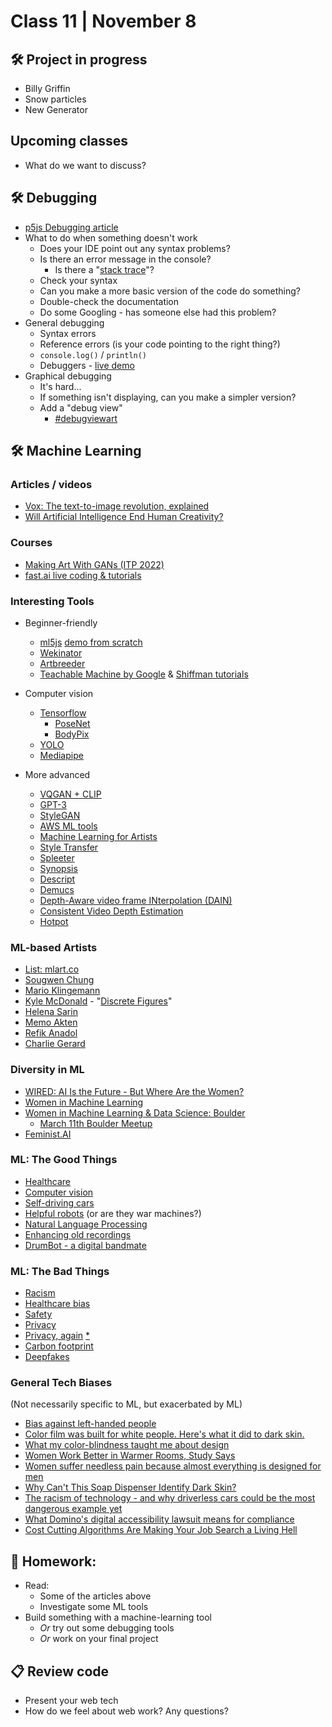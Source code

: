 # Class 11 | November 8

## 🛠️ Project in progress

* Billy Griffin
* Snow particles
* New Generator

## Upcoming classes

* What do we want to discuss?

## 🛠️ Debugging

* [p5js Debugging article](https://p5js.org/learn/debugging.html)
* What to do when something doesn't work
  * Does your IDE point out any syntax problems?
  * Is there an error message in the console?
    * Is there a "[stack trace](https://en.wikipedia.org/wiki/Stack_trace)"?
  * Check your syntax
  * Can you make a more basic version of the code do something?
  * Double-check the documentation
  * Do some Googling - has someone else had this problem?
* General debugging
  * Syntax errors
  * Reference errors (is your code pointing to the right thing?)
  * `console.log()` / `println()`
  * Debuggers - [live demo](http://localhost/haxademic.js/demo/#three-scene)
* Graphical debugging
  * It's hard...
  * If something isn't displaying, can you make a simpler version?
  * Add a "debug view"
    * [#debugviewart](https://www.instagram.com/explore/tags/debugviewart/)

## 🛠️ Machine Learning

### Articles / videos

* [Vox: The text-to-image revolution, explained](https://www.youtube.com/watch?v=SVcsDDABEkM)
* [Will Artificial Intelligence End Human Creativity?](https://www.youtube.com/watch?v=oqamdXxdfSA)

### Courses

* [Making Art With GANs (ITP 2022)](https://www.youtube.com/watch?v=MR*J6abDZ2Q&list=PLWuCzxqIpJs826FfGGCU_WJJbCUNqtXiJ)
* [fast.ai live coding & tutorials](https://www.youtube.com/watch?v=56*IyFjihEc&list=PLfYUBJiXbdtSLBPJ1GMx-sQWf6iNhb8mM&index=1)

### Interesting Tools

* Beginner-friendly
  * [ml5js](https://ml5js.org/) [demo from scratch](https://www.youtube.com/watch?v=8HEgeAbYphA)
  * [Wekinator](http://www.wekinator.org/)
  * [Artbreeder](https://www.artbreeder.com/)
  * [Teachable Machine by Google](https://teachablemachine.withgoogle.com/) & [Shiffman tutorials](https://thecodingtrain.com/TeachableMachine/index.html)

* Computer vision
  * [Tensorflow](https://www.tensorflow.org/js/models)
    * [PoseNet](https://github.com/tensorflow/tfjs-models/tree/master/posenet)
    * [BodyPix](https://blog.tensorflow.org/2019/11/updated-bodypix-2.html)
  * [YOLO](https://pjreddie.com/darknet/yolo/)
  * [Mediapipe](https://google.github.io/mediapipe/)
  
* More advanced
  * [VQGAN + CLIP](https://alexasteinbruck.medium.com/vqgan-clip-how-does-it-work-210a5dca5e52)
  * [GPT-3](https://blog.maximeheckel.com/posts/first-steps-with-gpt-3-and-beyond/)
  * [StyleGAN](https://github.com/NVlabs/stylegan)
  * [AWS ML tools](https://aws.amazon.com/machine-learning/)
  * [Machine Learning for Artists](https://ml4a.net/)
  * [Style Transfer](https://tenso.rs/demos/fast-neural-style/)
  * [Spleeter](https://waxy.org/2019/11/fast-and-free-music-separation-with-deezers-machine-learning-library/)
  * [Synopsis](https://special-circumstances.info/)
  * [Descript](https://www.descript.com/)
  * [Demucs](https://github.com/facebookresearch/demucs)
  * [Depth-Aware video frame INterpolation (DAIN)](https://github.com/baowenbo/DAIN)
  * [Consistent Video Depth Estimation](https://github.com/facebookresearch/consistent_depth)
  * [Hotpot](https://hotpot.ai/tools)

### ML-based Artists

* [List: mlart.co](https://mlart.co/)
* [Sougwen Chung](https://sougwen.com/)
* [Mario Klingemann](https://twitter.com/quasimondo/)
* [Kyle McDonald](https://twitter.com/kcimc) - "[Discrete Figures](https://research.rhizomatiks.com/s/works/discrete_figures/en/)"
* [Helena Sarin](https://www.instagram.com/helena.sarin/)
* [Memo Akten](https://twitter.com/memotv)
* [Refik Anadol](http://refikanadol.com/)
* [Charlie Gerard](https://www.smashingmagazine.com/2019/09/machine-learning-front-end-developers-tensorflowjs/)

### Diversity in ML

* [WIRED: AI Is the Future - But Where Are the Women?](https://www.wired.com/story/artificial-intelligence-researchers-gender-imbalance/)
* [Women in Machine Learning](https://wimlworkshop.org/)
* [Women in Machine Learning & Data Science: Boulder](http://wimlds.org/about-the-boulder-team/)
  * [March 11th Boulder Meetup](https://www.meetup.com/Boulder-Women-in-Machine-Learning-and-Data-Science/events/268275822/)
* [Feminist.AI](https://www.feminist.ai/)

### ML: The Good Things

* [Healthcare](https://ai.googleblog.com/2019/12/developing-deep-learning-models-for.html)
* [Computer vision](https://www.youtube.com/watch?v=IXdDND9cVDg)
* [Self-driving cars](https://www.tesla.com/autopilotAI)
* [Helpful robots](https://youtu.be/tf7IEVTDjng?t=63) (or are they war machines?)
* [Natural Language Processing](https://www.youtube.com/watch?v=fOvTtapxa9c)
* [Enhancing old recordings](https://twitter.com/doodlewhale/status/1225796918128906243)
* [DrumBot - a digital bandmate](https://twitter.com/notwaldorf/status/1201599495244537858)

### ML: The Bad Things

* [Racism](https://twitter.com/lilyraynyc/status/1547361484144984065)
* [Healthcare bias](https://www.pcmag.com/opinions/healthcare-algorithms-are-biased-and-the-results-can-be-deadly)
* [Safety](https://www.businessinsider.com/hackers-trick-tesla-accelerating-85mph-using-tape-2020-2)
* [Privacy](https://twitter.com/kashhill/status/1218510902556811264)
* [Privacy, again](https://twitter.com/kmlefranc/status/1221869659139366912?s=20) [*](https://fama.io/product/)
* [Carbon footprint](https://www.technologyreview.com/s/613630/training-a-single-ai-model-can-emit-as-much-carbon-as-five-cars-in-their-lifetimes/)
* [Deepfakes](https://www.theguardian.com/technology/2020/jan/13/what-are-deepfakes-and-how-can-you-spot-them)

### General Tech Biases

(Not necessarily specific to ML, but exacerbated by ML)

* [Bias against left-handed people](https://en.wikipedia.org/wiki/Bias_against_left-handed_people#Computer_input_devices)
* [Color film was built for white people. Here's what it did to dark skin.](https://www.youtube.com/watch?v=d16LNHIEJzs)
* [What my color-blindness taught me about design](https://uxdesign.cc/what-my-color-blindness-taught-me-about-design-d3009a93ff9c)
* [Women Work Better in Warmer Rooms, Study Says](https://time.com/5592353/office-temperature-study/)
* [Women suffer needless pain because almost everything is designed for men](https://www.vox.com/future-perfect/2019/4/17/18308466/invisible-women-pain-gender-data-gap-caroline-criado-perez)
* [Why Can't This Soap Dispenser Identify Dark Skin?](https://gizmodo.com/why-cant-this-soap-dispenser-identify-dark-skin-1797931773)
* [The racism of technology - and why driverless cars could be the most dangerous example yet](https://www.theguardian.com/technology/shortcuts/2019/mar/13/driverless-cars-racist)
* [What Domino's digital accessibility lawsuit means for compliance](https://www.ciodive.com/news/what-dominos-digital-accessibility-lawsuit-means-for-compliance/564737/)
* [Cost Cutting Algorithms Are Making Your Job Search a Living Hell](https://www.vice.com/en_us/article/pkekvb/cost-cutting-algorithms-are-making-your-job-search-a-living-hell)

## 📝 Homework:

* Read:
  * Some of the articles above
  * Investigate some ML tools
* Build something with a machine-learning tool
  * *Or* try out some debugging tools
  * *Or* work on your final project

## 📋 Review code

* Present your web tech
* How do we feel about web work? Any questions?
